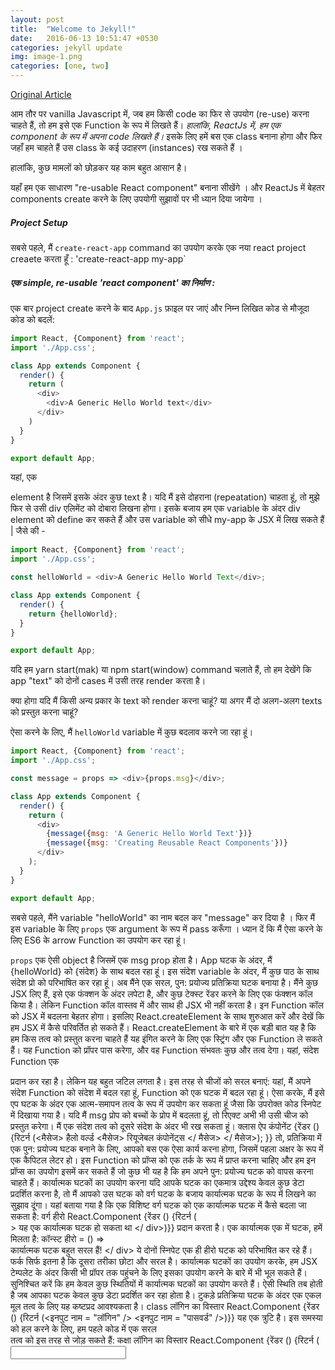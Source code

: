 ```yaml
---
layout: post
title:  "Welcome to Jekyll!"
date:   2016-06-13 10:51:47 +0530
categories: jekyll update
img: image-1.png
categories: [one, two]
---
```


[Original Article](https://blog.bitsrc.io/reusable-components-in-react-a-practical-guide-ec15a81a4d71)

आम तौर पर vanilla Javascript में, जब हम किसी code का फिर से उपयोग (re-use) करना चाहते हैं, तो हम इसे एक Function के रूप में लिखते हैं। *हालांकि, ReactJs में, हम एक component के रूप में अपना code लिखते हैं।* इसके लिए हमें  बस एक class बनाना होगा और फिर जहाँ हम चाहते हैं उस class के कई उदाहरण (instances) रख सकते हैं । 

हालांकि, कुछ मामलों को छोड़कर यह काम बहुत आसान है। 

यहाँ हम एक साधारण  "re-usable React component" बनाना सीखेंगे । और  ReactJs में बेहतर components create करने के लिए उपयोगी सुझावों  पर भी ध्यान दिया जायेगा  । 

##### Project Setup 
सबसे पहले, मैं `create-react-app` command का उपयोग करके एक नया react project creaete करता हूँ : 
'create-react-app my-app`

##### एक simple, re-usable 'react component' का निर्माण :
एक बार project create करने के बाद  `App.js` फ़ाइल पर जाएं और निम्न लिखित कोड से मौजूदा कोड को बदलें: 

```javascript
import React, {Component} from 'react';
import './App.css';

class App extends Component {
  render() {
    return (
      <div>
        <div>A Generic Hello World text</div>
      </div>
    )
  }
}

export default App;
```
यहां, एक <div> element है जिसमें इसके अंदर कुछ text है। यदि मैं इसे दोहराना (repeatation) चाहता हूं, तो मुझे फिर से उसी div एलिमेंट को दोबारा लिखना होगा। इसके बजाय हम एक variable के अंदर div element को define कर सकते हैं और उस variable को सीधे my-app के JSX में लिख सकते हैं |
जैसे की -
```javascript
import React, {Component} from 'react';
import './App.css';

const helloWorld = <div>A Generic Hello World Text</div>;

class App extends Component {
  render() {
    return {helloWorld};
  }
}

export default App;
```
यदि हम yarn start(mak) या npm start(window) command चलाते हैं, तो हम देखेंगे कि app "text" को दोनों cases में उसी तरह render करता है। 

क्या होगा यदि मैं किसी अन्य प्रकार के text को render करना चाहूं? या अगर मैं दो अलग-अलग texts को प्रस्तुत करना चाहूं? 

ऐसा करने के लिए, मैं `helloWorld` variable में कुछ बदलाव करने जा रहा हूं। 
```javascript
import React, {Component} from 'react';
import './App.css';

const message = props => <div>{props.msg}</div>;

class App extends Component {
  render() {
    return (
      <div>
        {message({msg: 'A Generic Hello World Text'})}
        {message({msg: 'Creating Reusable React Components'})}
      </div>
    );
  }
}

export default App;
```
सबसे पहले, मैंने variable "helloWorld" का नाम  बदल कर "message" कर दिया है । फिर मैं इस variable के लिए `props` एक argument के रूप में  pass करूँगा । ध्यान दें कि मैं ऐसा करने के लिए ES6 के  arrow Function का उपयोग कर रहा हूं। 

`props` एक ऐसी object है जिसमें एक msg prop होता है। App घटक के अंदर, मैं {helloWorld} को {संदेश} के साथ बदल रहा हूं। इस संदेश variable के अंदर, मैं कुछ पाठ के साथ संदेश प्रो को परिभाषित कर रहा हूं। अब मैंने एक सरल, पुन: प्रयोज्य प्रतिक्रिया घटक बनाया है। मैंने कुछ JSX लिए हैं, इसे एक फंक्शन के अंदर लपेटा है, और कुछ टेक्स्ट रेंडर करने के लिए एक फंक्शन कॉल किया है। लेकिन Function कॉल वास्तव में और साथ ही JSX भी नहीं करता है। इन Function कॉल को JSX में बदलना बेहतर होगा। इसलिए React.createElement के साथ शुरुआत करें और देखें कि हम JSX में कैसे परिवर्तित हो सकते हैं। React.createElement के बारे में एक बड़ी बात यह है कि हम किस तत्व को प्रस्तुत करना चाहते हैं यह इंगित करने के लिए एक स्ट्रिंग और एक Function ले सकते हैं। यह Function को प्रॉपर पास करेगा, और वह Function संभवतः कुछ और तत्व देगा। यहां, संदेश Function एक <div> प्रदान कर रहा है। लेकिन यह बहुत जटिल लगता है। इस तरह से चीजों को सरल बनाएं: यहां, मैं अपने संदेश Function को संदेश में बदल रहा हूं, Function को एक घटक में बदल रहा हूं। ऐसा करके, मैं इसे एप घटक के अंदर एक आत्म-समापन तत्व के रूप में उपयोग कर सकता हूं जैसा कि उपरोक्त कोड स्निपेट में दिखाया गया है। यदि मैं msg प्रोप को बच्चों के प्रोप में बदलता हूं, तो रिएक्ट अभी भी उसी चीज को प्रस्तुत करेगा। मैं एक संदेश तत्व को दूसरे संदेश के अंदर भी रख सकता हूं। क्लास ऐप कंपोनेंट {रेंडर () {रिटर्न (<मैसेज> हैलो वर्ल्ड <मैसेज> रियूजेबल कंपोनेंट्स </ मैसेज> </ मैसेज>); }} तो, प्रतिक्रिया में एक पुन: प्रयोज्य घटक बनाने के लिए, आपको बस एक ऐसा कार्य करना होगा, जिसमें पहला अक्षर के रूप में एक कैपिटल लेटर हो। इस Function को प्रॉप्स को एक तर्क के रूप में प्राप्त करना चाहिए और हम इन प्रॉप्स का उपयोग इसमें कर सकते हैं जो कुछ भी यह है कि हम अपने पुन: प्रयोज्य घटक को वापस करना चाहते हैं। कार्यात्मक घटकों का उपयोग करना यदि आपके घटक का एकमात्र उद्देश्य केवल कुछ डेटा प्रदर्शित करना है, तो मैं आपको उस घटक को वर्ग घटक के बजाय कार्यात्मक घटक के रूप में लिखने का सुझाव दूंगा। यहां बताया गया है कि एक विशिष्ट वर्ग घटक को एक कार्यात्मक घटक में कैसे बदला जा सकता है: वर्ग हीरो React.Component {रेंडर () {रिटर्न (<div>> यह एक कार्यात्मक घटक हो सकता था </ div>)}} प्रदान करता है। एक कार्यात्मक एक में घटक, हमें मिलता है: कॉन्स्ट हीरो = () => <div> कार्यात्मक घटक बहुत सरल हैं! </ div> ये दोनों स्निपेट एक ही हीरो घटक को परिभाषित कर रहे हैं। फर्क सिर्फ इतना है कि दूसरा तरीका छोटा और सरल है। कार्यात्मक घटकों का उपयोग करके, हम JSX टेम्पलेट के अंदर किसी भी प्रॉपर तक पहुंचने के लिए इसका उपयोग करने के बारे में भी भूल सकते हैं। सुनिश्चित करें कि हम केवल कुछ स्थितियों में कार्यात्मक घटकों का उपयोग करते हैं। ऐसी स्थिति तब होती है जब आपका घटक केवल कुछ डेटा प्रदर्शित कर रहा होता है। टुकड़े प्रतिक्रिया घटक के अंदर एक एकल मूल तत्व के लिए यह कष्टप्रद आवश्यकता है। class लॉगिन का विस्तार React.Component {रेंडर () {रिटर्न (<इनपुट नाम = "लॉगिन" /> <इनपुट नाम = "पासवर्ड" />)}} यह एक त्रुटि है। इस समस्या को हल करने के लिए, हम पहले कोड में एक सरल <div> तत्व को इस तरह से जोड़ सकते हैं: कक्षा लॉगिन का विस्तार React.Component {रेंडर () {रिटर्न (<div> <input name = "login" />